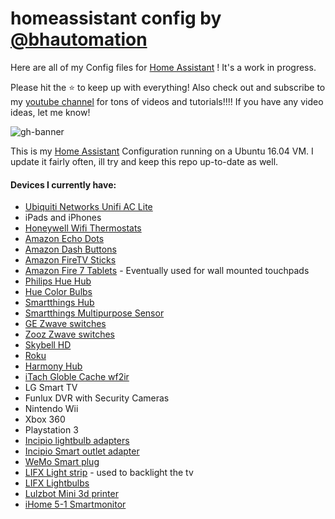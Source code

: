 # homeassistant config by [@bhautomation](https://www.twitter.com/bhautomation)

Here are all of my Config files for [Home Assistant](https://www.home-assistant.io) !  It's a work in progress.

Please hit the :star: to keep up with everything!  Also check out and subscribe to my [youtube channel](https://www.youtube.com/channel/UCSKQutOXuNLvFetrKuwudpg) for tons of videos and tutorials!!!!  If you have any video ideas, let me know!

![gh-banner](https://user-images.githubusercontent.com/34514709/33998727-0b5ff414-e0ae-11e7-81ac-2a71630ff33e.png)

This is my [Home Assistant](https://www.home-assistant.io) Configuration running on a Ubuntu 16.04 VM. I update it fairly often, ill try and keep this repo up-to-date as well. 

#### Devices I currently have:
* [Ubiquiti Networks Unifi AC Lite](https://www.amazon.com/Ubiquiti-Unifi-Ap-AC-Lite-UAPACLITEUS/dp/B015PR20GY/ref=sr_1_1?ie=UTF8&qid=1513268978&sr=8-1&keywords=ubiquiti+unifi+ac+lite)
* iPads and iPhones
* [Honeywell Wifi Thermostats](https://www.amazon.com/Honeywell-RTH9580WF-Programmable-Thermostat-Amazon/dp/B00FLZEQH2/ref=sr_1_cc_2?s=aps&ie=UTF8&qid=1513269372&sr=1-2-catcorr&keywords=honeywell+wifi+thermostat)
* [Amazon Echo Dots](https://www.amazon.com/dp/B015TJD0Y4/ref=sxr_rr_xsim_1?pf_rd_m=ATVPDKIKX0DER&pf_rd_p=3008523062&pd_rd_wg=CjTP4&pf_rd_r=Q4FVT63XGKYW0WGYBGZQ&pf_rd_s=desktop-rhs-carousels&pf_rd_t=301&pd_rd_i=B015TJD0Y4&pd_rd_w=RCeUd&pf_rd_i=echo+dot&pd_rd_r=8d47276e-aa56-400a-8499-eb6a4276832e&ie=UTF8&qid=1513269455&sr=1)
* [Amazon Dash Buttons](https://www.amazon.com/Amazon-JK29LP-AmazonBasics-Batteries-Button/dp/B01LBT5R4C/ref=sr_1_1?s=amazon-devices&ie=UTF8&qid=1513269552&sr=1-1&keywords=dash+button+batteries)
* [Amazon FireTV Sticks](https://www.amazon.com/Amazon-Fire-TV-Stick-With-Alexa-Voice-Remote-Streaming-Media-Player/dp/B00ZV9RDKK/ref=sr_1_2?s=amazon-devices&ie=UTF8&qid=1513269616&sr=1-2&keywords=fire+stick+alexa+remote)
* [Amazon Fire 7 Tablets](https://www.amazon.com/All-New-Amazon-Fire-7-Tablet/dp/B01GEW27DA/ref=sr_1_1?s=electronics&ie=UTF8&qid=1513269840&sr=1-1&keywords=fire+tablet+7) - Eventually used for wall mounted touchpads
* [Philips Hue Hub](https://www.amazon.com/Philips-Bridge-Compatible-HomeKit-Assistant/dp/B014H2P42K/ref=sr_1_4?ie=UTF8&qid=1513270002&sr=8-4&keywords=philips+hue+hub)
* [Hue Color Bulbs](https://www.amazon.com/Philips-Generation-Equivalent-Compatible-Assistant/dp/B01M9AU8MB/ref=sr_1_1_sspa?ie=UTF8&qid=1513270159&sr=8-1-spons&keywords=philips+hue+color&psc=1)
* [Smartthings Hub](https://www.amazon.com/Samsung-SmartThings-Smart-Home-Hub/dp/B010NZV0GE/ref=sr_1_3?s=hi&ie=UTF8&qid=1513270230&sr=8-3&keywords=smartthings+hub)
* [Smartthings Multipurpose Sensor](https://www.amazon.com/Samsung-SmartThings-F-SS-MULT-001-F-MLT-US-2-Multipurpose/dp/B0118RQW3W/ref=sr_1_1?s=hi&ie=UTF8&qid=1513270273&sr=1-1&keywords=smartthings+multipurpose+sensor)
* [GE Zwave switches](https://www.amazon.com/GE-Wireless-Lighting-Control-14295/dp/B06XV25Z5R/ref=sr_1_5?s=hi&ie=UTF8&qid=1513270321&sr=1-5&keywords=ge+zwave+dimmer)
* [Zooz Zwave switches](https://www.amazon.com/ZEN24-VER-2-0-Existing-Mechanical/dp/B01N0GWI83/ref=sr_1_4?s=hi&ie=UTF8&qid=1513270384&sr=1-4&keywords=zooz+z-wave)
* [Skybell HD](https://www.amazon.com/Skybell-Doorbell-Camera-Alarm-com-Vision/dp/B01IAB9ZME/ref=sr_1_2?s=hi&ie=UTF8&qid=1513270500&sr=1-2&keywords=skybell+hd)
* [Roku](https://www.amazon.com/Roku-Streaming-Media-Player-Black/dp/B017RTM19O/ref=sr_1_25?s=electronics&ie=UTF8&qid=1513270557&sr=1-25&keywords=roku)
* [Harmony Hub](https://www.amazon.com/Logitech-915-000238-Harmony-Home-Hub/dp/B00N3RFC4Q/ref=sr_1_1_sspa?s=electronics&ie=UTF8&qid=1513270602&sr=1-1-spons&keywords=harmony+hub&psc=1)
* [iTach Globle Cache wf2ir](https://www.amazon.com/Global-Cache-WF2IR-iTach-Wi-Fi/dp/B0051BU418/ref=sr_1_1?s=electronics&ie=UTF8&qid=1513270684&sr=1-1&keywords=wf2ir)
* LG Smart TV
* Funlux DVR with Security Cameras
* Nintendo Wii
* Xbox 360
* Playstation 3
* [Incipio lightbulb adapters](https://www.amazon.com/Incipio-CommandKit-Wireless-Automation-Compatible/dp/B019UC4YAK/ref=sr_1_1?ie=UTF8&qid=1513271125&sr=8-1&keywords=incipio+light+bulb+adapter)
* [Incipio Smart outlet adapter](https://www.amazon.com/Incipio-CommandKit-Wireless-Adapter-Automation/dp/B01AO9Z2K4/ref=sr_1_1?s=wireless&ie=UTF8&qid=1513271169&sr=1-1&keywords=incipio+smart+plug)
* [WeMo Smart plug](https://www.amazon.com/WeMo-F7C027fcAPL-Available-Discontinued-Manufacturer/dp/B0089WFPRO/ref=sr_1_3?s=wireless&ie=UTF8&qid=1513271216&sr=1-3&keywords=wemo+smart+plug)
* [LIFX Light strip](https://www.amazon.com/LIFX-Adjustable-Multicolor-Dimmable-Assistant/dp/B073168F4Y/ref=sr_1_1?s=dmusic&ie=UTF8&qid=1513271276&sr=8-1&keywords=lifx+light+strip) - used to backlight the tv
* [LIFX Lightbulbs](https://www.amazon.com/LIFX-800-A19-Adjustable-Whites-Dimmable/dp/B00XUW0ZFU/ref=sr_1_4?s=dmusic&ie=UTF8&qid=1513271354&sr=8-4&keywords=lifx+light+bulb)
* [Lulzbot Mini 3d printer](https://www.amazon.com/LulzBot-Mini-Desktop-3D-Printer/dp/B00S54E1AI/ref=sr_1_1?s=dmusic&ie=UTF8&qid=1513271399&sr=8-1&keywords=lulzbot+mini)
* [iHome 5-1 Smartmonitor](https://www.amazon.com/iHome-iSS50-Smartmonitor-monitoring-anywhere/dp/B01LZUSJ26/ref=sr_1_3?ie=UTF8&qid=1513277888&sr=8-3&keywords=ihome+sensor)
